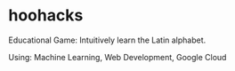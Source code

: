 # hoohacks
Educational Game: Intuitively learn the Latin alphabet.

Using:
Machine Learning, Web Development, Google Cloud
